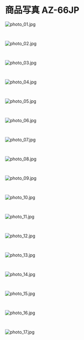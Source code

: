 # 商品写真 AZ-66JP

![photo_01.jpg](/images/az66jp/photo_01.jpg)

<br>

![photo_02.jpg](/images/az66jp/photo_02.jpg)

<br>

![photo_03.jpg](/images/az66jp/photo_03.jpg)

<br>

![photo_04.jpg](/images/az66jp/photo_04.jpg)

<br>

![photo_05.jpg](/images/az66jp/photo_05.jpg)

<br>

![photo_06.jpg](/images/az66jp/photo_06.jpg)

<br>

![photo_07.jpg](/images/az66jp/photo_07.jpg)

<br>

![photo_08.jpg](/images/az66jp/photo_08.jpg)

<br>

![photo_09.jpg](/images/az66jp/photo_09.jpg)

<br>

![photo_10.jpg](/images/az66jp/photo_10.jpg)

<br>

![photo_11.jpg](/images/az66jp/photo_11.jpg)

<br>

![photo_12.jpg](/images/az66jp/photo_12.jpg)

<br>

![photo_13.jpg](/images/az66jp/photo_13.jpg)

<br>

![photo_14.jpg](/images/az66jp/photo_14.jpg)

<br>

![photo_15.jpg](/images/az66jp/photo_15.jpg)

<br>

![photo_16.jpg](/images/az66jp/photo_16.jpg)

<br>

![photo_17.jpg](/images/az66jp/photo_17.jpg)


